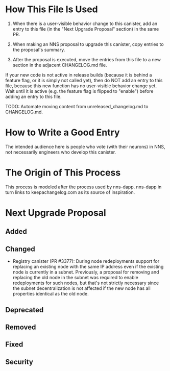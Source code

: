 # How This File Is Used

1. When there is a user-visible behavior change to this canister, add an entry
   to this file (in the "Next Upgrade Proposal" section) in the same PR.

2. When making an NNS proposal to upgrade this canister, copy entries to the
   proposal's summary.

3. After the proposal is executed, move the entries from this file to a new
   section in the adjacent CHANGELOG.md file.

If your new code is not active in release builds (because it is behind a feature
flag, or it is simply not called yet), then do NOT add an entry to this file,
because this new function has no user-visible behavior change yet. Wait until it
is active (e.g. the feature flag is flipped to "enable") before adding an entry
to this file.

TODO: Automate moving content from unreleased_changelog.md to CHANGELOG.md.


# How to Write a Good Entry

The intended audience here is people who vote (with their neurons) in NNS, not
necessarily engineers who develop this canister.


# The Origin of This Process

This process is modeled after the process used by nns-dapp. nns-dapp in turn
links to keepachangelog.com as its source of inspiration.


# Next Upgrade Proposal

## Added

## Changed

- Registry canister (PR #3377): During node redeployments support for replacing an existing
  node with the same IP address even if the existing node is currently in a subnet.
  Previously, a proposal for removing and replacing the old node in the subnet was
  required to enable redeployments for such nodes, but that's not strictly necessary
  since the subnet decentralization is not affected if the new node has all properties
  identical as the old node.

## Deprecated

## Removed

## Fixed

## Security
